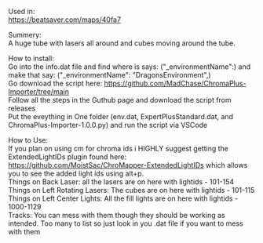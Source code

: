 Used in:  
https://beatsaver.com/maps/40fa7 

Summery:  
A huge tube with lasers all around and cubes moving around the tube.

How to install:  
Go into the info.dat file and find where is says: ("_environmentName":) and make that say: ("_environmentName": "DragonsEnvironment",)  
Go download the script here: https://github.com/MadChase/ChromaPlus-Importer/tree/main  
Follow all the steps in the Guthub page and download the script from releases  
Put the eveything in One folder (env.dat, ExpertPlusStandard.dat, and ChromaPlus-Importer-1.0.0.py) and run the script via VSCode     

How to Use:  
If you plan on using cm for chroma ids i HIGHLY suggest getting the ExtendedLightIDs plugin found here: https://github.com/MoistSac/ChroMapper-ExtendedLightIDs which allows you to see the added light ids using alt+p.   
Things on Back Laser: all the lasers are on here with lightids - 101-154   
Things on Left Rotating Lasers: The cubes are on here with lightids - 101-115   
Things on Left Center Lights: All the fill lights are on here with lightids - 1000-1129   
Tracks: You can mess with them though they should be working as intended. Too many to list so just look in you .dat file if you want to mess with them   
